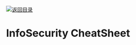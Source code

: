 [![返回目录](https://parg.co/UCb)](https://github.com/wxyyxc1992/Awesome-CheatSheets)

# InfoSecurity CheatSheet
